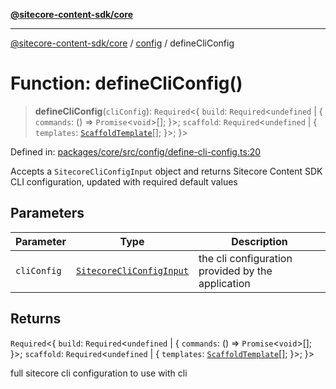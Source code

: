 [**@sitecore-content-sdk/core**](../../README.md)

***

[@sitecore-content-sdk/core](../../README.md) / [config](../README.md) / defineCliConfig

# Function: defineCliConfig()

> **defineCliConfig**(`cliConfig`): `Required`\<\{ `build`: `Required`\<`undefined` \| \{ `commands`: () => `Promise`\<`void`\>[]; \}\>; `scaffold`: `Required`\<`undefined` \| \{ `templates`: [`ScaffoldTemplate`](../type-aliases/ScaffoldTemplate.md)[]; \}\>; \}\>

Defined in: [packages/core/src/config/define-cli-config.ts:20](https://github.com/Sitecore/content-sdk/blob/5647269998b9306151914ae421806dad763f924a/packages/core/src/config/define-cli-config.ts#L20)

Accepts a `SitecoreCliConfigInput` object and returns Sitecore Content SDK CLI configuration, updated with required default values

## Parameters

| Parameter | Type | Description |
| ------ | ------ | ------ |
| `cliConfig` | [`SitecoreCliConfigInput`](../type-aliases/SitecoreCliConfigInput.md) | the cli configuration provided by the application |

## Returns

`Required`\<\{ `build`: `Required`\<`undefined` \| \{ `commands`: () => `Promise`\<`void`\>[]; \}\>; `scaffold`: `Required`\<`undefined` \| \{ `templates`: [`ScaffoldTemplate`](../type-aliases/ScaffoldTemplate.md)[]; \}\>; \}\>

full sitecore cli configuration to use with cli
